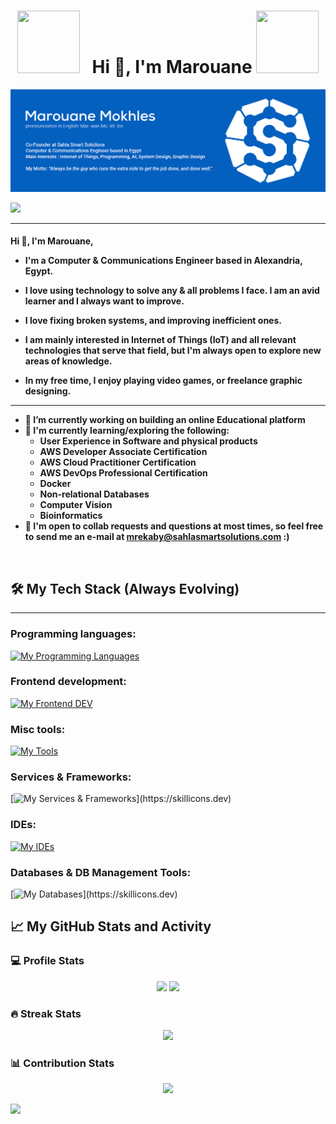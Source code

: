 # <h1 align="center"> <img src="https://media.giphy.com/media/IP7sarl7C5lSFCw9rG/giphy.gif"  width="100px" height="100px"> &nbsp; Hi 👋, I'm Marouane&nbsp;<img src="https://media.giphy.com/media/IP7sarl7C5lSFCw9rG/giphy.gif"  width="100px" height="100px"></h1>   
  <p align="center">
  
![Header Image](https://github.com/TheOnlyRou/TheOnlyRou/blob/main/images/Header.jpg?raw=true)
  
  <img src="https://media.giphy.com/media/RbDKaczqWovIugyJmW/giphy.gif"  width="1080px">
  
  


-------------------

<h4 align="left">Hi 👋, I'm Marouane,
  
  - I'm a Computer & Communications Engineer based in Alexandria, Egypt. 
  
  - I love using technology to solve any & all problems I face. I am an avid learner and I always want to improve. 

  - I love fixing broken systems, and improving inefficient ones. 

  - I am mainly interested in Internet of Things (IoT) and all relevant technologies that serve that field, but I'm always open to explore new areas of knowledge.
  
  - In my free time, I enjoy playing video games, or freelance graphic designing.

---


- 🔭 I’m currently working on building an online Educational platform 
- 🌱 I'm currently learning/exploring the following:
  - User Experience in Software and physical products
  - AWS Developer Associate Certification
  - AWS Cloud Practitioner Certification
  - AWS DevOps Professional Certification
  - Docker
  - Non-relational Databases
  - Computer Vision
  - Bioinformatics
- 💬 I'm open to collab requests and questions at most times, so feel free to send me an e-mail at mrekaby@sahlasmartsolutions.com :)

&emsp;

## 🛠️ My Tech Stack (Always Evolving)

-------------------

### Programming languages:
[![My Programming Languages](https://skillicons.dev/icons?i=java,py,javascript,c,cs,cpp,dart,php,r,md,swift)](https://skillicons.dev)
   
### Frontend development:
[![My Frontend DEV](https://skillicons.dev/icons?i=react)](https://skillicons.dev)

### Misc tools:
[![My Tools](https://skillicons.dev/icons?i=git,docker,postman,ps,ai,ae,xd)](https://skillicons.dev)
  
<!-- [Git](https://img.shields.io/badge/-Git-F1502F?&logo=Git&logoColor=ffffff)
![GitHub](https://img.shields.io/badge/-GitHub-000?&logo=GitHub)
![Docker](https://img.shields.io/badge/-Docker-0db7ed?&logo=Docker&logoColor=ffffff)
![VS Code](https://img.shields.io/badge/-VS%20Code-000?&logo=Visual-Studio-Code)
![Postman](https://img.shields.io/badge/-Postman-EF5B25?&logo=Postman&logoColor=ffffff)
![Illustrator](https://img.shields.io/badge/-Illustrator-f8a829?style=flat&logo=adobe-illustrator&logoColor=000000)&nbsp;
![Photoshop](https://img.shields.io/badge/-Photoshop-31A8FF?style=flat&logo=adobe-photoshop&logoColor=001E36)&nbsp;
![InDesign](https://img.shields.io/badge/-InDesign-49021F?style=flat&logo=adobe-indesign)
![Figma](https://img.shields.io/badge/-Figma-49021F?style=flat&logo=figma)
![XD](https://img.shields.io/badge/-XD-49021F?style=flat&logo=adobexd)  
![Miro](https://img.shields.io/badge/-Miro-f8a829?&logo=miro&logoColor=000000)
![Clickup](https://img.shields.io/badge/-Clickup-000?&logo=clickup)
![Trello](https://img.shields.io/badge/-Trello-007AC0?&logo=trello)
![Authy](https://img.shields.io/badge/-Authy-007AC0?&logo=trello)  
-->                                                         


### Services & Frameworks:
[![My Services & Frameworks](https://skillicons.dev/icons?i=django,flutter,arduino,dotnet,nodejs,qt,unity,)](https://skillicons.dev)
<!-- add chartJS-->


### IDEs:
[![My IDEs](https://skillicons.dev/icons?i=matlab,visualstudio,vscode,idea,eclipse)](https://skillicons.dev)  
<!-- add rstudio, xcode, netbeans, codeblocks, pycahrm-->    
  
### Databases & DB Management Tools:
[![My Databases](https://skillicons.dev/icons?i=mongodb,postgres,mysql,sqlite,cassandra,)](https://skillicons.dev)  
  

## 📈 My GitHub Stats and Activity

### 💻 Profile Stats


<p align="center">
  <img height="50%" width="auto" src ="https://github-readme-stats.vercel.app/api?username=TheOnlyRou&show_icons=true&count_private=true&theme=darcula&hide_border=true&hide=issues,contribs&bg_color=00000000">
  <img height="50%" width="auto" src ="https://github-readme-stats.vercel.app/api/top-langs/?username=TheOnlyRou&layout=compact&hide_border=true&theme=darcula&bg_color=00000000&langs_count=6&hide=jupyter%20notebook,tex,css,php&exclude_repo=Pacman-AI">
</p>
  
### 🔥 Streak Stats
<p align="center">
  <img src ="https://github-readme-streak-stats.herokuapp.com?user=TheOnlyRou&theme=darcula&hide_border=true&background=FFFFFF00">
</p>
  
### 📊 Contribution Stats

<p align="center">
  <img src ="http://github-profile-summary-cards.vercel.app/api/cards/profile-details?username=TheOnlyRou&theme=darcula&hide_border=true">
</p>
  
<img src="https://raw.githubusercontent.com/trinib/trinib/82213791fa9ff58d3ca768ddd6de2489ec23ffca/images/footer.svg" width="100%">
  

